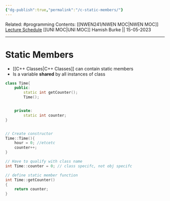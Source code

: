 ```yaml
---
{"dg-publish":true,"permalink":"/c-static-members/"}
---
```


Related: #programming 
Contents: [[NWEN241/NWEN MOC\|NWEN MOC]]
[Lecture Schedule](https://ecs.wgtn.ac.nz/Courses/NWEN241_2023T1/LectureSchedule)
[[UNI MOC\|UNI MOC]]
Hamish Burke || 15-05-2023
***

# Static Members

- [[C++ Classes\|C++ Classes]] can contain static members
- Is a variable **shared** by all instances of class

```C++
class Time{
	public:
		static int getCounter();
		Time();


	private:
		static int counter;
}


// Create constructor
Time::Time(){
	hour = 0; //etcetc
	counter++;
}

// Have to qualify with class name
int Time::counter = 0; // class specifc, not obj specifc

// define static member function
int Time::getCounter()
{
	return counter;
}
```
